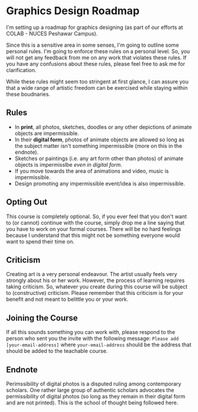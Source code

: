 # Graphics Design Roadmap 

I'm setting up a roadmap for graphics designing (as part of our efforts at COLAB - NUCES Peshawar Campus). 

Since this is a sensitive area in some senses, I'm going to outline some personal rules. I'm going to 
enforce these rules on a personal level. So, you will not get any feedback from me on any work that violates 
these rules. If you have any confusions about these rules, please feel free to ask me for clarification. 

While these rules might seem too stringent at first glance, I can assure you that a wide range of artistic 
freedom can be exercised while staying within these boudnaries. 

## Rules 

* In **print**, all photos, sketches, doodles or any other depictions of animate objects are impermissible.   
* In their **digital form**, photos of animate objects are allowed so long as the subject matter isn't 
  something impermissible (more on this in the endnote). 
* Sketches or paintings (i.e. any art form other than photos) of animate objects is impermisslbe *even in 
  digital form*. 
* If you move towards the area of animations and video, music is impermissible. 
* Design promoting any impermissible event/idea is also impermissible. 

## Opting Out 

This course is completely optional. So, if you ever feel that you don't want to (or cannot) continue with 
the course, simply drop me a line saying that you have to work on your formal courses. There will be no hard 
feelings because I understand that this might not be something everyone would want to spend their time on. 

## Criticism

Creating art is a very personal endeavour. The artist usually feels very strongly about his or her work. 
However, the process of learning requires taking criticism. So, whatever you create during this course will 
be subject to (constructive) criticism. Please remember that this criticism is for your benefit and not 
meant to belittle you or your work. 

## Joining the Course 

If all this sounds something you can work with, please respond to the person who sent you the invite with 
the following message: `Please add [your-email-address]` where `your-email-address` should be the address 
that should be added to the teachable course. 

## Endnote 

Perimssibility of digital photos is a disputed ruling among contemporary scholars. One rather large group 
of authentic scholars advocates the permissibility of digital photos (so long as they remain in their 
digital form and are not printed). This is the school of thought being followed here. 

